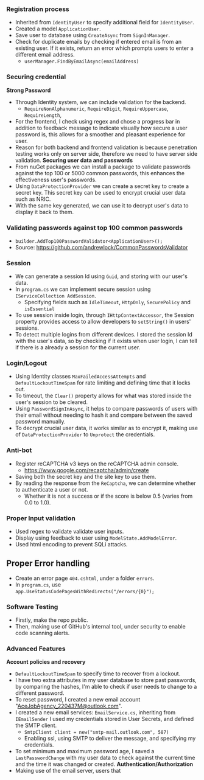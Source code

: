 ### Registration process
- Inherited from `IdentityUser` to specify additional field for `IdentityUser`.
- Created a model `ApplicationUser`.
- Save user to database using `CreateAsync` from `SignInManager`.
- Check for duplicate emails by checking if entered email is from an existing user. If it exists, return an error which prompts users to enter a different email address.
	- `userManager.FindByEmailAsync(emailAddress)`

### Securing credential
**Strong Password**
- Through Identity system, we can include validation for the backend.
	- `RequireNonAlphanumeric`, `RequireDigit`, `RequireUppercase`, `RequireLength`,
- For the frontend, I check using regex and chose a progress bar in addition to feedback message to indicate visually how secure a user password is, this allows for a smoother and pleasant experience for user. 
- Reason for both backend and frontend validation is because penetration testing works only on server side, therefore we need to have server side validation.
**Securing user data and passwords**
- From nuGet packages we can install a package to validate passwords against the top 100 or 5000 common passwords, this enhances the effectiveness user's passwords.
- Using `DataProtectionProvider` we can create a secret key to create a secret key. This secret key can be used to encrypt crucial user data such as NRIC. 
- With the same key generated, we can use it to decrypt user's data to display it back to them.

### Validating passwords against top 100 common passwords
- `builder.AddTop100PasswordValidator<ApplicationUser>();`
- Source: https://github.com/andrewlock/CommonPasswordsValidator

### Session
- We can generate a session Id using `Guid`, and storing with our user's data.
- In `program.cs` we can implement secure session using `IServiceCollection AddSession`.
	- Specifying fields such as `IdleTimeout`, `HttpOnly`, `SecurePolicy` and `isEssential`
- To use session inside login, through `IHttpContextAccessor`, the Session property provides access to allow developers to `setString()` in users' sessions.
- To detect multiple logins from different devices. I stored the session Id with the user's data, so by checking if it exists when user login, I can tell if there is a already a session for the current user.

### Login/Logout
 - Using Identity classes `MaxFailedAccessAttempts` and  `DefaultLockoutTimeSpan` for rate limiting and defining time that it locks out.
 - To timeout, the `Clear()` property allows for what was stored inside the user's session to be cleared.
 - Using `PasswordSignInAsync`, it helps to compare passwords of users with their email without needing to hash it and compare between the saved password manually.
 - To decrypt crucial user data, it works similar as to encrypt it,  making use of `DataProtectionProvider` to `Unprotect` the credentials.

### Anti-bot
- Register reCAPTCHA v3 keys on the reCAPTCHA admin console. 
	- https://www.google.com/recaptcha/admin/create
- Saving both the secret key and the site key to use them.
- By reading the response from the `ReCaptcha`, we can determine whether to authenticate a user or not.
	- Whether it is not a success or if the score is below 0.5 (varies from 0.0 to 1.0).

### Proper Input validation
- Used regex to validate validate user inputs.
- Display using feedback to user using `ModelState.AddModelError`.
- Used html encoding to prevent SQLi attacks.

## Proper Error handling
- Create an error page `404.cshtml`, under a folder `errors`.
- In `program.cs`, use `app.UseStatusCodePagesWithRedirects("/errors/{0}");`

### Software Testing 
- Firstly, make the repo public.
- Then, making use of GitHub's internal tool, under security to enable code scanning alerts.

### Advanced Features
**Account policies and recovery**
- `DefaultLockoutTimeSpan` to specify time to recover from a lockout.
- I have two extra attributes in my user database to store past passwords, by comparing the hashes, I'm able to check if user needs to change to a different password.
- To reset password, I created a new email account "AceJobAgency_220437M@outlook.com".
- I created a new email services: `EmailService.cs`, inheriting from `IEmailSender` I used my credentials stored in User Secrets, and defined the SMTP client.
	- `SmtpClient client = new("smtp-mail.outlook.com", 587)`
	- Enabling ssl, using SMTP to deliver the message, and specifying my credentials.
- To set minimum and maximum password age, I saved a `LastPasswordChange` with my user data to check against the current time and the time it was changed or created.
**Authentication/Authorization**
- Making use of the email server, users that 